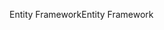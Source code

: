 <span data-ttu-id="c0f23-101">Entity Framework</span><span class="sxs-lookup"><span data-stu-id="c0f23-101">Entity Framework</span></span>